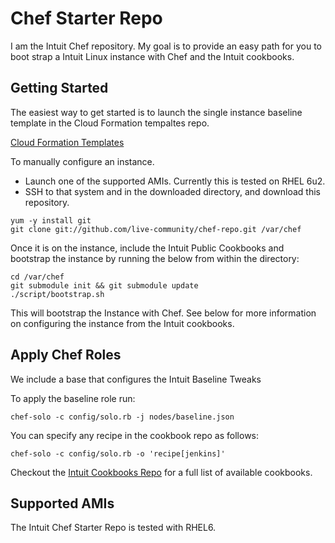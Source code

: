 Chef Starter Repo
=================

I am the Intuit Chef repository.  My goal is to provide an easy path for you to boot strap a Intuit Linux instance with Chef and the Intuit cookbooks.

Getting Started
---------------

The easiest way to get started is to launch the single instance baseline template in the Cloud Formation tempaltes repo.

[Cloud Formation Templates](https://github.com/live-community/cloud_formation_templates)

To manually configure an instance.

* Launch one of the supported AMIs.  Currently this is tested on RHEL 6u2.
* SSH to that system and in the downloaded directory, and download this repository.

```
yum -y install git
git clone git://github.com/live-community/chef-repo.git /var/chef
```

Once it is on the instance, include the Intuit Public Cookbooks and bootstrap the instance by running the below from within the directory:

```
cd /var/chef
git submodule init && git submodule update
./script/bootstrap.sh
```

This will bootstrap the Instance with Chef.  See below for more information on configuring the instance from the Intuit cookbooks.

Apply Chef Roles
----------------

We include a base that configures the Intuit Baseline Tweaks

To apply the baseline role run:

```
chef-solo -c config/solo.rb -j nodes/baseline.json
```

You can specify any recipe in the cookbook repo as follows:

```
chef-solo -c config/solo.rb -o 'recipe[jenkins]'
```

Checkout the [Intuit Cookbooks Repo](https://github.com/live-community/cookbooks) for a full list of available cookbooks.

Supported AMIs
--------------

The Intuit Chef Starter Repo is tested with RHEL6.

